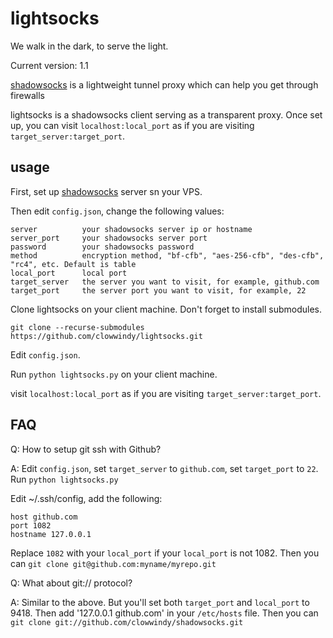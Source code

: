 lightsocks
===========

We walk in the dark, to serve the light.

Current version: 1.1

[shadowsocks](https://github.com/clowwindy/shadowsocks) is a lightweight tunnel proxy which can help you get through firewalls

lightsocks is a shadowsocks client serving as a transparent proxy. Once set up, you can
visit `localhost:local_port` as if you are visiting `target_server:target_port`.

usage
-----------

First, set up [shadowsocks](https://github.com/clowwindy/shadowsocks) server
sn your VPS.

Then edit `config.json`, change the following values:

    server          your shadowsocks server ip or hostname
    server_port     your shadowsocks server port
    password        your shadowsocks password
    method          encryption method, "bf-cfb", "aes-256-cfb", "des-cfb", "rc4", etc. Default is table
    local_port      local port
    target_server   the server you want to visit, for example, github.com
    target_port     the server port you want to visit, for example, 22

Clone lightsocks on your client machine. Don't forget to install submodules.

    git clone --recurse-submodules https://github.com/clowwindy/lightsocks.git

Edit `config.json`.

Run `python lightsocks.py` on your client machine.

visit `localhost:local_port` as if you are visiting `target_server:target_port`.

FAQ
-----------

Q: How to setup git ssh with Github?

A: Edit `config.json`, set `target_server` to `github.com`, set `target_port`
 to `22`. Run `python lightsocks.py`   
 
Edit ~/.ssh/config, add the following:

    host github.com
    port 1082
    hostname 127.0.0.1

Replace `1082` with your `local_port` if your `local_port` is not 1082. Then
you can `git clone git@github.com:myname/myrepo.git`

Q: What about git:// protocol?

A: Similar to the above. But you'll set both `target_port` and `local_port` 
to 9418. Then add '127.0.0.1 github.com' in your `/etc/hosts` file.
Then you can `git clone git://github.com/clowwindy/shadowsocks.git`
